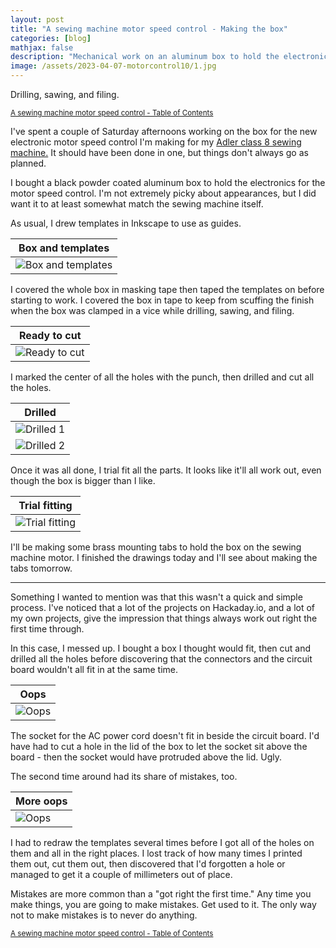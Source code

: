 ```yaml
---
layout: post
title: "A sewing machine motor speed control - Making the box"
categories: [blog]
mathjax: false
description: "Mechanical work on an aluminum box to hold the electronic control for a vintage sewing machine."
image: /assets/2023-04-07-motorcontrol10/1.jpg
---
```

Drilling, sawing, and filing.

<sub>[A sewing machine motor speed control - Table of Contents](motorcontrol-toc)</sub>

I've spent a couple of Saturday afternoons working on the box for the new electronic motor speed control I'm making for my [Adler class 8 sewing machine.](adler-toc)  It should have been done in one, but things don't always go as planned.

I bought a black powder coated aluminum box to hold the electronics for the motor speed control.  I'm not extremely picky about appearances, but I did want it to at least somewhat match the sewing machine itself.

As usual, I drew templates in Inkscape to use as guides.

|Box and templates|
|-----------------|
|![Box and templates](/assets/2023-04-07-motorcontrol10/1.jpg)|

I covered the whole box in masking tape then taped the templates on before starting to work.  I covered the box in tape to keep from scuffing the finish when the box was clamped in a vice while drilling, sawing, and filing.

|Ready to cut|
|------------|
|![Ready to cut](/assets/2023-04-07-motorcontrol10/2.jpg)|

I marked the center of all the holes with the punch, then drilled and cut all the holes.

|Drilled|
|-------|
|![Drilled 1](/assets/2023-04-07-motorcontrol10/3.jpg)|
|![Drilled 2](/assets/2023-04-07-motorcontrol10/4.jpg)|

Once it was all done, I trial fit all the parts.  It looks like it'll all work out, even though the box is bigger than I like.

|Trial fitting|
|-------------|
|![Trial fitting](/assets/2023-04-07-motorcontrol10/7.jpg)|

I'll be making some brass mounting tabs to hold the box on the sewing machine motor.  I finished the drawings today and I'll see about making the tabs tomorrow.

-------

Something I wanted to mention was that this wasn't a quick and simple process.  I've noticed that a lot of the projects on Hackaday.io, and a lot of my own projects, give the impression that things always work out right the first time through.

In this case, I messed up.  I bought a box I thought would fit, then cut and drilled all the holes before discovering that the connectors and the circuit board wouldn't all fit in at the same time.

|Oops|
|----|
|![Oops](/assets/2023-04-07-motorcontrol10/6.jpg)|

The socket for the AC power cord doesn't fit in beside the circuit board.  I'd have had to cut a hole in the lid of the box to let the socket sit above the board - then the socket would have protruded above the lid.  Ugly.

The second time around had its share of mistakes, too.

|More oops|
|---------|
|![Oops](/assets/2023-04-07-motorcontrol10/5.jpg)|

I had to redraw the templates several times before I got all of the holes on them and all in the right places.  I lost track of how many times I printed them out, cut them out, then discovered that I'd forgotten a hole or managed to get it a couple of millimeters out of place.

Mistakes are more common than a "got right the first time."  Any time you make things, you are going to make mistakes.  Get used to it.  The only way not to make mistakes is to never do anything.

<sub>[A sewing machine motor speed control - Table of Contents](motorcontrol-toc)</sub>

